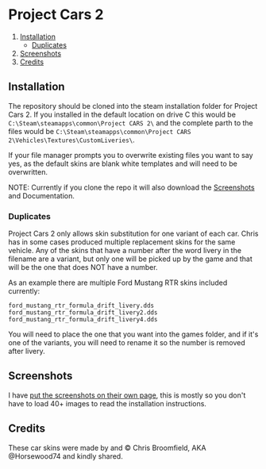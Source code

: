 # Project Cars 2
1. [Installation](#installation)  
    - [Duplicates](#duplicates)
2. [Screenshots](#screenshots)
3. [Credits](#credits)  

## Installation
The repository should be cloned into the steam installation folder for Project Cars 2. If you installed in the default location on drive C this would be `C:\Steam\steamapps\common\Project CARS 2\` and the complete parth to the files would be `C:\Steam\steamapps\common\Project CARS 2\Vehicles\Textures\CustomLiveries\`.

If your file manager prompts you to overwrite existing files you want to say yes, as the default skins are blank white templates and will need to be overwritten. 

NOTE: Currently if you clone the repo it will also download the [Screenshots](#screenshots) and Documentation.

### Duplicates
Project Cars 2 only allows skin substitution for one variant of each car. Chris has in some cases produced multiple replacement skins for the same vehicle. Any of the skins that have a number after the word livery in the filename are a variant, but only one will be picked up by the game and that will be the one that does NOT have a number.

As an example there are multiple Ford Mustang RTR skins included currently:

`ford_mustang_rtr_formula_drift_livery.dds`
`ford_mustang_rtr_formula_drift_livery2.dds`
`ford_mustang_rtr_formula_drift_livery4.dds`

You will need to place the one that you want into the games folder, and if it's one of the variants, you will need to rename it so the number is removed after livery. 

## Screenshots
I have [put the screenshots on their own page](SCREENSHOTS.md), this is mostly so you don't have to load 40+ images to read the installation instructions.

## Credits
These car skins were made by and &copy; Chris Broomfield, AKA @Horsewood74 and kindly shared.
